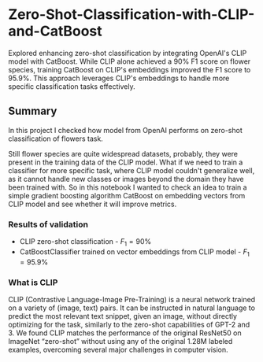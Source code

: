 # Zero-Shot-Classification-with-CLIP-and-CatBoost
Explored enhancing zero-shot classification by integrating OpenAI's CLIP model with CatBoost. While CLIP alone achieved a 90% F1 score on flower species, training CatBoost on CLIP's embeddings improved the F1 score to 95.9%. This approach leverages CLIP's embeddings to handle more specific classification tasks effectively.


## Summary

In this project I checked how model from OpenAI performs on zero-shot classification of flowers task. 

Still flower species are quite widespread datasets, probably, they were present in the training data of the CLIP model. What if we need to train a classifier for more specific task, where CLIP model couldn't generalize well, as it cannot handle new classes or images beyond the domain they have been trained with. So in this notebook I wanted to check an idea to train a simple gradient boosting algorithm CatBoost on embedding vectors from CLIP model and see whether it will improve metrics.

### Results of validation
- CLIP zero-shot classification - $F_1 = 90\%$
- CatBoostClassifier trained on vector embeddings from CLIP model - $F_1 = 95.9\%$

### What is CLIP

CLIP (Contrastive Language-Image Pre-Training) is a neural network trained on a variety of (image, text) pairs. It can be instructed in natural language to predict the most relevant text snippet, given an image, without directly optimizing for the task, similarly to the zero-shot capabilities of GPT-2 and 3. We found CLIP matches the performance of the original ResNet50 on ImageNet “zero-shot” without using any of the original 1.28M labeled examples, overcoming several major challenges in computer vision.
